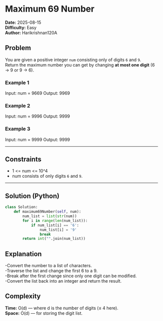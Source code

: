 # Maximum 69 Number

**Date:** 2025-08-15  
**Difficulty:** Easy  
**Author:** Harikrishnan120A


## Problem
You are given a positive integer `num` consisting only of digits `6` and `9`.  
Return the maximum number you can get by changing **at most one digit** (6 → 9 or 9 → 6).

### Example 1
Input: num = 9669
Output: 9969

### Example 2
Input: num = 9996
Output: 9999

### Example 3
Input: num = 9999
Output: 9999

---

## Constraints
- 1 <= num <= 10^4  
- num consists of only digits `6` and `9`.

---

## Solution (Python)

```python
class Solution:
    def maximum69Number(self, num):
        num_list = list(str(num))
        for i in range(len(num_list)):
            if num_list[i] == '6':
                num_list[i] = '9'
                break
        return int("".join(num_list))
```
## Explanation

-Convert the number to a list of characters.                 
-Traverse the list and change the first 6 to a 9.                        
-Break after the first change since only one digit can be modified.                   
-Convert the list back into an integer and return the result.                

## Complexity

**Time:** O(d) — where d is the number of digits (≤ 4 here).             
**Space:** O(d) — for storing the digit list.
